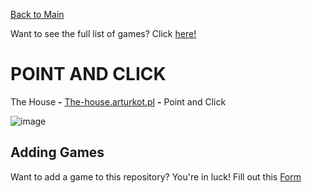 [Back to Main](/../main/README.md)

Want to see the full list of games? Click [here!](/../main/Categories/All-Games-List.md)

# POINT AND CLICK

The House **-** <a href="https://the-house.arturkot.pl/">The-house.arturkot.pl</a> **-** Point and Click 

![image](https://github.com/Zryak/Open-Games/assets/152645699/e7d55bd4-a822-49b9-951d-8462b46f3930)

## Adding Games
Want to add a game to this repository? You're in luck! Fill out this [Form](https://github.com/Zryak/Open-Games/issues/new?assignees=zryak&labels=game%2Cwebsite%2Cadd+game&projects=&template=WebsiteRequest.yml&title=%5BGame%5D%3A+I+want+)
